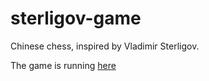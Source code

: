 # sterligov-game
Chinese chess, inspired by Vladimir Sterligov.

The game is running  [here](http://167.99.134.135/ "Play game")
